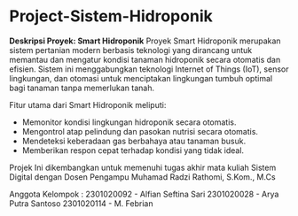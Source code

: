 # Project-Sistem-Hidroponik
**Deskripsi Proyek: Smart Hidroponik**
Proyek Smart Hidroponik merupakan sistem pertanian modern berbasis teknologi yang dirancang untuk memantau dan mengatur kondisi tanaman hidroponik secara otomatis dan efisien. Sistem ini menggabungkan teknologi Internet of Things (IoT), sensor lingkungan, dan otomasi untuk menciptakan lingkungan tumbuh optimal bagi tanaman tanpa memerlukan tanah.

Fitur utama dari Smart Hidroponik meliputi:
* Memonitor kondisi lingkungan hidroponik secara otomatis.
* Mengontrol atap pelindung dan pasokan nutrisi secara otomatis.
* Mendeteksi keberadaan gas berbahaya atau tanaman busuk.
* Memberikan respon cepat terhadap kondisi yang tidak ideal.

Projek Ini dikembangkan untuk memenuhi tugas akhir mata kuliah Sistem Digital
dengan Dosen Pengampu Muhamad Radzi Rathomi, S.Kom., M.Cs

Anggota Kelompok :
2301020092 - Alfian Seftina Sari 
2301020028 - Arya Putra Santoso
2301020114 - M. Febrian
